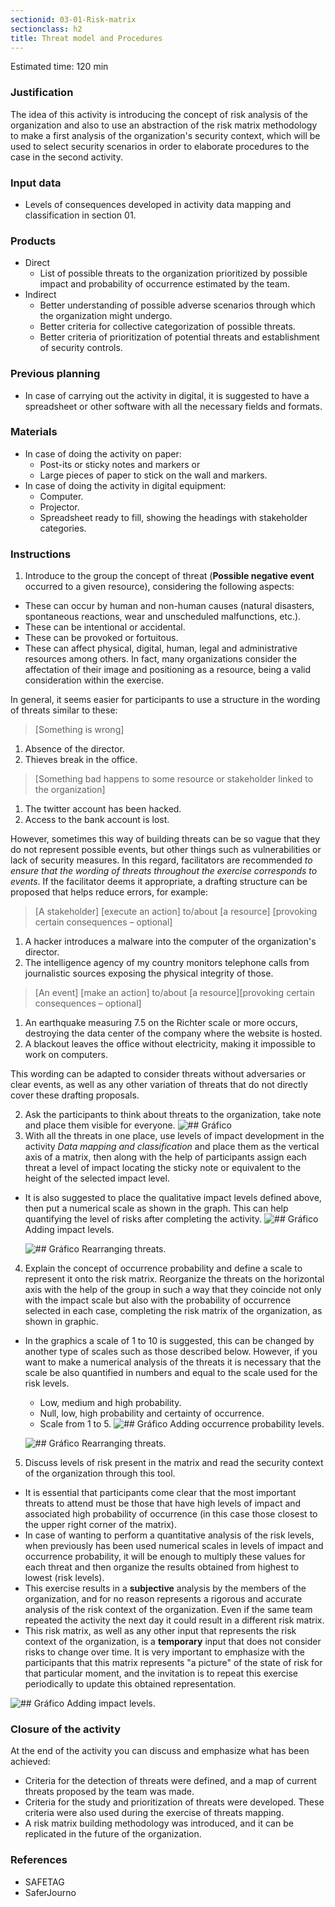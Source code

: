 ```yaml
---
sectionid: 03-01-Risk-matrix
sectionclass: h2
title: Threat model and Procedures
---
```

Estimated time: 120 min

### Justification
The idea of this activity is introducing the concept of risk analysis of the organization and also to use an abstraction of the risk matrix methodology to make a first analysis of the organization's security context, which will be used to select security scenarios in order to elaborate procedures to the case in the second activity.

### Input data
* Levels of consequences developed in activity data mapping and classification in section 01.

### Products
* Direct
  * List of possible threats to the organization prioritized by possible impact and probability of occurrence estimated by the team.
* Indirect
  * Better understanding of possible adverse scenarios through which the organization might undergo.
  * Better criteria for collective categorization of possible threats.
  * Better criteria of prioritization of potential threats and establishment of security controls.

### Previous planning
* In case of carrying out the activity in digital, it is suggested to have a spreadsheet or other software with all the necessary fields and formats.

### Materials
* In case of doing the activity on paper:
  * Post-its or sticky notes and markers or
  * Large pieces of paper to stick on the wall and markers.
* In case of doing the activity in digital equipment:
  * Computer.
  * Projector.
  * Spreadsheet ready to fill, showing the headings with stakeholder categories.


### Instructions
1. Introduce to the group the concept of threat (**Possible negative event** occurred to a given resource), considering the following aspects:
* These can occur by human and non-human causes (natural disasters, spontaneous reactions, wear and unscheduled malfunctions, etc.).
* These can be intentional or accidental.
* These can be provoked or fortuitous.
* These can affect physical, digital, human, legal and administrative resources among others. In fact, many organizations consider the affectation of their image and positioning as a resource, being a valid consideration within the exercise.

In general, it seems easier for participants to use a structure in the wording of threats similar to these:
  > [Something is wrong]

  1. Absence of the director.
  2. Thieves break in the office.

  > [Something bad happens to some resource or stakeholder linked to the organization]

  1. The twitter account has been hacked.
  2. Access to the bank account is lost.

 However, sometimes this way of building threats can be so vague that they do not represent possible events, but other things such as vulnerabilities or lack of security measures. In this regard, facilitators are recommended *to ensure that the wording of threats throughout the exercise corresponds to events*. If the facilitator deems it appropriate, a drafting structure can be proposed that helps reduce errors, for example:
  > [A stakeholder] [execute an action] to/about [a resource] [provoking certain consequences – optional]

  1. A hacker introduces a malware into the computer of the organization's director.
  2. The intelligence agency of my country monitors telephone calls from journalistic sources exposing the physical integrity of those.

  > [An event] [make an action] to/about [a resource][provoking certain consequences – optional]

  1.  An earthquake measuring 7.5 on the Richter scale or more occurs, destroying the data center of the company where the website is hosted.
  2. A blackout leaves the office without electricity, making it impossible to work on computers.

  This wording can be adapted to consider threats without adversaries or clear events, as well as any other variation of threats that do not directly cover these drafting proposals.

2. Ask the participants to think about threats to the organization, take note and place them visible for everyone.
  ![## Gráfico](0301/EN-Graphic-18.png)
3. With all the threats in one place, use levels of impact development in the activity *Data mapping and classification* and place them as the vertical axis of a matrix, then along with the help of participants assign each threat a level of impact locating the sticky note or equivalent to the height of the selected impact level.
* It is also suggested to place the qualitative impact levels defined above, then put a numerical scale as shown in the graph. This can help quantifying the level of risks after completing the activity.
  ![## Gráfico](0301/EN-Graphic-19.png)
  Adding impact levels.

  ![## Gráfico](0301/EN-Graphic-20.png)
  Rearranging threats.

4. Explain the concept of occurrence probability and define a scale to represent it onto the risk matrix. Reorganize the threats on the horizontal axis with the help of the group in such a way that they coincide not only with the impact scale but also with the probability of occurrence selected in each case, completing the risk matrix of the organization, as shown in graphic.
  * In the graphics a scale of 1 to 10 is suggested, this can be changed by another type of scales such as those described below. However, if you want to make a numerical analysis of the threats it is necessary that the scale be also quantified in numbers and equal to the scale used for the risk levels.
    * Low, medium and high probability.
    * Null, low, high probability and certainty of occurrence.
    * Scale from 1 to 5.
    ![## Gráfico](0301/EN-Graphic-21.png)
   Adding occurrence probability levels.

    ![## Gráfico](0301/EN-Graphic-22.png)
  Rearranging threats.

5. Discuss levels of risk present in the matrix and read the security context of the organization through this tool.
  * It is essential that participants come clear that the most important threats to attend must be those that have high levels of impact and associated high probability of occurrence (in this case those closest to the upper right corner of the matrix).
  * In case of wanting to perform a quantitative analysis of the risk levels, when previously has been used numerical scales in levels of impact and occurrence probability, it will be enough to multiply these values for each threat and then organize the results obtained from highest to lowest (risk levels).
  * This exercise results in a **subjective** analysis by the members of the organization, and for no reason represents a rigorous and accurate analysis of the risk context of the organization. Even if the same team repeated the activity the next day it could result in a different risk matrix.
  * This risk matrix, as well as any other input that represents the risk context of the organization, is a **temporary** input that does not consider risks to change over time. It is very important to emphasize with the participants that this matrix represents "a picture" of the state of risk for that particular moment, and the invitation is to repeat this exercise periodically to update this obtained representation.

  ![## Gráfico](0301/EN-Graphic-23.png)
  Adding impact levels.

### Closure of the activity
At the end of the activity you can discuss and emphasize what has been achieved:
* Criteria for the detection of threats were defined, and a map of current threats proposed by the team was made.
* Criteria for the study and prioritization of threats were developed. These criteria were also used during the exercise of threats mapping.
* A risk matrix building methodology was introduced, and it can be replicated in the future of the organization.

### References
* SAFETAG
* SaferJourno
